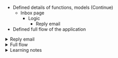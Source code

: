 - Defined details of functions, models (Continue)
    - Inbox page
        - Logic
            - Reply email
- Defined full flow of the application

<details>
<summary>Reply email</summary>

<details>
<summary>Goal</summary>

User can reply an email
- Pre-fill: recipients = sender, subject =  subject, body = `"On <timestamp> <sender_email> wrote: <email_body>"`
</details>

<details>
<summary>a. Frontend</summary>

- Problem to solve
    - Pre-fill some values to composition form

- Input
    - Button: `Reply`
    - Event: `onclick`
    - Displayed email content in `email-detail-view`

- Action flow
    - Wait for the DOM is loaded fully
    - Select an `#reply-btn` button
    - Add an `onclick` event listener to the button
    - Get values from displayed email content in `email-detail-view` to pre-fill compostiton form
        - `recipients = #email-sender.innerHTML`
        - `subject =  #email-subject.innerHTML`
            - If `Re: ` in subject, return replySubject = subject
            - Otherwise, return replySubject = `Re: ${subject}`
        - `body = #email-body.innerHTML`
        - `timestamp =  #email-timestamp.innerHTML`
    - Hide `emails-view`
    - Show `compose-view`
    - Select and replace values of `input` elements of `compose-view`
        - document.querySelector("#compose-sender").value = request.user
        - document.querySelector("#compose-recipients").value = recipients
        - document.querySelector("#compose-subject").value = replySubject
        - document.querySelector("#compose-body").value = `/n/nOn ${timestamp recipients} wrote: /n${body}`

- Output
    - Display a composition form with some pre-filled fields on UI
</details>

<details>
<summary>b. Backend</summary>

- Problem to solve (N/A)

- Input (N/A)

- Action flow (N/A)

- Output (N/A)
</details>

</details>

<details>
<summary>Full flow</summary>

[x] Create a new Django project named `email`
- `django-admin startproject emailClient`
[x] Create a new app in the project
- `python manage.py startapp emailApp`
[x] Add `emailApp` to `INSTALLED_APPS` of `settings.py`
[x] Create a `urls.py` in `emailApp`
[x] Declare the URLs for the `emailApp` inside the main project
- `path('', include('emailApp.urls'))`
[x] Design database with 2 class `User(AbstractUser)`, `Email(models.Model)`
[x] Create the database
- `python manage.py makemigrations`
- `python manage.py migrate`
[x] Register models to Django admin
- `admin.site.register(model_name)`
[x] Create function stubs at `views.py`
- [x] index() (return default template)
- [x] compose_new_email() (create a new instance of `Email`)
- [x] load_mailbox() (filter a list of emails according to `mailbox`)
- [x] email_detai() (view content of email, update read/archived statu)
- [x] register_new_account()
- [x] login_view()
- [x] logout_view()
[x] List urlpatterns
[In progress] Logic-based design
- [] `emails/`
- [] `emails/<str:mailbox>`
- [] `emails/<int:email_id>`
[] Design structure of HTML files
- [] register.html
- [] login.html
- [] layout.html
- [] inbox.html
[] Design structure of JS files
[] Develop and test function by function
- [] Send email
- [] Load mailbox
- [] Load content of an email
- [] Mark a specific email as read
- [] Archive/Unarchive a specific email
- [] Reply a specific email
</details>

<details>
<summary>Learning notes</summary>

- `.value`, `.innerHTML`
    - `.value` for values of user input  (`input`, `select`, `textarea`)
    - `.innerHTML` for displayed HTML content (`div`, `p`, ...)

- `querySet`, `object`, `datetime`
    - Must convert the objects to list/string before serialization

- `AUTH_USER_MODEL = 'emailApp.CustomUser'`
    - When we want to another `User` model not default `auth.user` of Django, we must decleare `AUTH_USER_MODEL = '<yourAppName>.<yourUserModelName>'` to `settings.py` file before `python manage.py makemigrations`, which helps Django understand that it will use the `User` instead. If we do not delcare, Django default uses `auth.user`

</details>